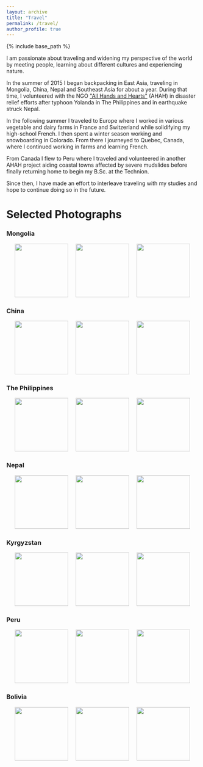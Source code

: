 ```yaml
---
layout: archive
title: "Travel"
permalink: /travel/
author_profile: true
---
```


{% include base_path %}


[//]: # ({% for post in site.travel %})
[//]: # (  {% include archive-single.html %})
[//]: # ({% endfor %})

I am passionate about traveling and widening my perspective of the world by meeting people, learning about different cultures and experiencing nature.

In the summer of 2015 I began backpacking in East Asia, traveling in Mongolia, China, Nepal and Southeast Asia for about a year.
During that time, I volunteered with the NGO ["All Hands and Hearts"](https://www.allhandsandhearts.org/) (AHAH) in disaster relief efforts after typhoon Yolanda in The Philippines and in earthquake struck Nepal.

In the following summer I traveled to Europe where I worked in various vegetable and dairy farms in France and Switzerland while solidifying my high-school French.
I then spent a winter season working and snowboarding in Colorado. From there I journeyed to Quebec, Canada, where I continued working in farms and learning French.

From Canada I flew to Peru where I traveled and volunteered in another AHAH project aiding coastal towns affected by severe mudslides before finally returning home to begin my B.Sc. at the Technion.

Since then, I have made an effort to interleave traveling with my studies and hope to continue doing so in the future.

<h1> Selected Photographs </h1>

<h3> Mongolia </h3>

<p align="center">
  <img src="images/travel/Mongolia/" height="140"> &nbsp; &nbsp;
  <img src="images/travel/Mongolia/" height="140"> &nbsp; &nbsp;
  <img src="images/travel/Mongolia/" height="140">
</p>

<h3> China </h3>

<p align="center">
  <img src="images/travel/China/" height="140"> &nbsp; &nbsp;
  <img src="images/travel/China/" height="140"> &nbsp; &nbsp;
  <img src="images/travel/China/" height="140">
</p>

<h3> The Philippines </h3>

<p align="center">
  <img src="images/travel/The_Philippines/" height="140"> &nbsp; &nbsp;
  <img src="images/travel/The_Philippines/" height="140"> &nbsp; &nbsp;
  <img src="images/travel/The_Philippines/" height="140">
</p>

<h3> Nepal </h3>

<p align="center">
  <img src="images/travel/Nepal/" height="140"> &nbsp; &nbsp;
  <img src="images/travel/Nepal/" height="140"> &nbsp; &nbsp;
  <img src="images/travel/Nepal/" height="140">
</p>

<h3> Kyrgyzstan </h3>

<p align="center">
  <img src="images/travel/Kyrgyzstan/" height="140"> &nbsp; &nbsp;
  <img src="images/travel/Kyrgyzstan/" height="140"> &nbsp; &nbsp;
  <img src="images/travel/Kyrgyzstan/" height="140">
</p>

<h3> Peru </h3>

<p align="center">
  <img src="images/travel/Peru/" height="140"> &nbsp; &nbsp;
  <img src="images/travel/Peru/" height="140"> &nbsp; &nbsp;
  <img src="images/travel/Peru/" height="140">
</p>

<h3> Bolivia </h3>

<p align="center">
  <img src="images/travel/Bolivia/" height="140"> &nbsp; &nbsp;
  <img src="images/travel/Bolivia/" height="140"> &nbsp; &nbsp;
  <img src="images/travel/Bolivia/" height="140">
</p>